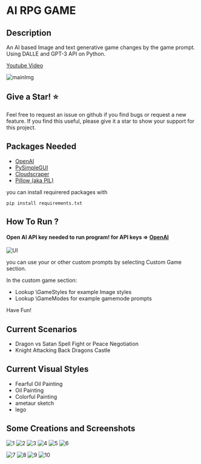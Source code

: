 # AI RPG GAME
## Description

An AI based Image and text generative game changes by the game prompt. Using DALLE and GPT-3 API on Python.

[Youtube Video](https://www.youtube.com/watch?v=3uTxNwdB1r0)

![mainImg](ScreenShots/SavedImage.png)
## Give a Star! ⭐

Feel free to request an issue on github if you find bugs or request a new feature. 
If you find this useful, please give it a star to show your support for this project.


## Packages Needed

* [OpenAI](https://github.com/openai/openai-python)
* [PySimpleGUI](https://github.com/PySimpleGUI)
* [Cloudscraper](https://github.com/VeNoMouS/cloudscraper)
* [Pillow (aka PIL)](https://github.com/python-pillow/Pillow)

you can install requirered packages with

```
pip install requirements.txt
```

## How To Run ?

#### Open AI API key needed to run program! for API keys => [OpenAI](https://openai.com/)

![UI](https://github.com/MertKalkanci/AI-Game/blob/main/ScreenShots/UI.png)

you can use your or other custom prompts by selecting Custom Game section.

In the custom game section:
  * Lookup \GameStyles for example Image styles
  * Lookup \GameModes for example gamemode prompts
  
Have Fun!

## Current Scenarios

* Dragon vs Satan Spell Fight or Peace Negotiation
* Knight Attacking Back Dragons Castle

## Current Visual Styles

* Fearful Oil Painting
* Oil Painting
* Colorful Painting
* ametaur sketch
* lego

## Some Creations and Screenshots


![1](https://github.com/MertKalkanci/AI-Game/blob/main/ScreenShots/SavedImage3.png)
![2](https://github.com/MertKalkanci/AI-Game/blob/main/ScreenShots/SavedImages6.png)
![3](https://github.com/MertKalkanci/AI-Game/blob/main/ScreenShots/SavedImage2.png)
![4](https://github.com/MertKalkanci/AI-Game/blob/main/ScreenShots/SavedImage4.png)
![5](https://github.com/MertKalkanci/AI-Game/blob/main/ScreenShots/SavedImages5.png)
![6](https://github.com/MertKalkanci/AI-Game/blob/main/ScreenShots/SavedImages7.png)

![7](https://github.com/MertKalkanci/AI-Game/blob/main/ScreenShots/7.png)
![8](https://github.com/MertKalkanci/AI-Game/blob/main/ScreenShots/2.png)
![9](https://github.com/MertKalkanci/AI-Game/blob/main/ScreenShots/3.png)
![10](https://github.com/MertKalkanci/AI-Game/blob/main/ScreenShots/1.png)
